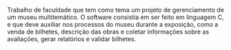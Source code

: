Trabalho de faculdade que tem como tema um projeto de gerenciamento de um museu multitemático. O software consistia em ser feito em linguagem C, e que deve auxiliar nos processos do museu durante a exposição, como a venda de bilhetes, descrição das obras e coletar informações sobre as avaliações, gerar relatórios e validar bilhetes.
